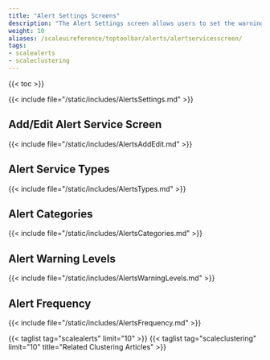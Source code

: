 ```yaml
---
title: "Alert Settings Screens"
description: "The Alert Settings screen allows users to set the warning levels and frequency of alerts."
weight: 10
aliases: /scaleuireference/toptoolbar/alerts/alertservicesscreen/
tags:
- scalealerts
- scaleclustering
---
```


{{< toc >}}

{{< include file="/static/includes/AlertsSettings.md" >}}

## Add/Edit Alert Service Screen

{{< include file="/static/includes/AlertsAddEdit.md" >}}

## Alert Service Types

{{< include file="/static/includes/AlertsTypes.md" >}}

## Alert Categories

{{< include file="/static/includes/AlertsCategories.md" >}}
## Alert Warning Levels

{{< include file="/static/includes/AlertsWarningLevels.md" >}}

## Alert Frequency

{{< include file="/static/includes/AlertsFrequency.md" >}}

{{< taglist tag="scalealerts" limit="10" >}}
{{< taglist tag="scaleclustering" limit="10" title="Related Clustering Articles" >}}
